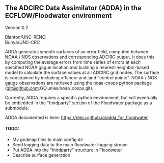 ## The ADCIRC Data Assimilator (ADDA) in the ECFLOW/Floodwater environment

Version 0.2

Blanton/UNC-RENCI <br>
Bunya/UNC-CRC

ADDA generates smooth surfaces of an error field, computed between NOAA / NOS observations and corresponding ADCIRC output.  It does this by computing the average errors from time series of errors at each specified NOAA gague location and building a nearest-neighbor-based model to calculate the surface values at all ADCIRC grid nodes.  The surface is constrained by including offshore and land "control points".  NOAA / NOS gauge observations are retrieved using the noaa-coops python package (git@github.com:GClunies/noaa_coops.git).  

Currently, ADDA requires a specific python environment, but will eventually be embedded in the "thirdparty" section of the Floodwater package as a submodule.

ADDA documented is here: https://renci.github.io/adda_for_floodwater

#### TODO:
- Mv gridmap files to main config dir
- Send logging data to the main floodwater logging stream
- Put ADDA into the "thirdparty" structure in Floodwater
- Describe surface generation

